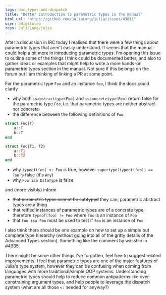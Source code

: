 ```yaml
---
tags: doc,types-and-dispatch
title: "Better introduction to parametric types in the manual"
html_url: "https://github.com/JuliaLang/julia/issues/43811"
user: adigitoleo
repo: JuliaLang/julia
---
```


After a discussion in IRC today I realised that there were a few things about parametric types that aren't easily understood. It seems that the manual could help a bit more in introducing parametric types. I'm opening this issue to outline some of the things I think could be documented better, and also to gather ideas or examples that might help to write a more hands-on parametric types section in the manual. Not sure if this belongs on the forum but I am thinking of linking a PR at some point.

For the parametric type `Foo` and an instance `foo`, I think the docs could clarify
- why both `isabstracttype(Foo)` and `isconcretetype(Foo)` return false for the parametric type `Foo`, i.e. that parametric types are neither abstract nor concrete
- the difference between the following definitions of `Foo`

```julia
struct Foo{T}
    a::T
    b::T
end

struct Foo{T1, T2}
    a::T1
    b::T2
end
```
- why `typeof(foo) <: Foo` is true, however `supertype(typeof(foo)) == Foo` is false (it's `Any`)
- why `Foo isa DataType` is false

and (more visibly) inform
- ~~that parametric types cannot be subtyped~~ they can, parametric abstract types are a thing
- that reified instances of parametric types are of a concrete type, therefore `typeof(foo) != Foo` where `foo` is an instance of `Foo`
- that `foo isa Foo` must be used to test if `foo` is an instance of `Foo`

I also think there should be one example on how to set up a simple but complete type hierarchy (without going into all of the gritty details of the Advanced Types section). Something like the comment by wasshin in #4935.

There might be some other things I've forgotten, feel free to suggest related improvements. I feel that parametric types are one of the major features of Julia's type system, however they can be confusing when coming from languages with more traditional/simple OOP systems. Understanding parametric types should help to reduce common antipatterns like over-constraining argument types, and help people to leverage the dispatch system (what are all those `<:` needed for anyway?)